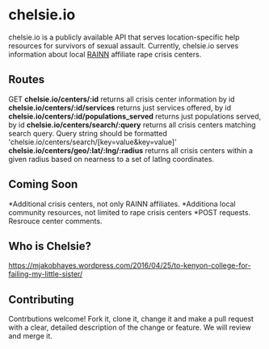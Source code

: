 # chelsie.io
chelsie.io is a publicly available API that serves location-specific help resources for survivors of sexual assault. Currently, chelsie.io serves information about local [RAINN](https://www.rainn.org/) affiliate rape crisis centers.

## Routes
GET
**chelsie.io/centers/:id**
returns all crisis center information by id
**chelsie.io/centers/:id/services**
returns just services offered, by id
**chelsie.io/centers/:id/populations_served**
returns just populations served, by id
**chelsie.io/centers/search/:query**
returns all crisis centers matching search query. Query string should be formatted 'chelsie.io/centers/search/[key=value&key=value]'
**chelsie.io/centers/geo/:lat/:lng/:radius**
returns all crisis centers within a given radius based on nearness to a set of latlng coordinates.

## Coming Soon
*Additional crisis centers, not only RAINN affiliates.
*Additiona local community resources, not limited to rape crisis centers
*POST requests. Resrouce center comments.

## Who is Chelsie?
https://mjakobhayes.wordpress.com/2016/04/25/to-kenyon-college-for-failing-my-little-sister/

## Contributing
Contrbutions welcome! Fork it, clone it, change it and make a pull request with a clear, detailed description of the change or feature.
We will review and merge it.
